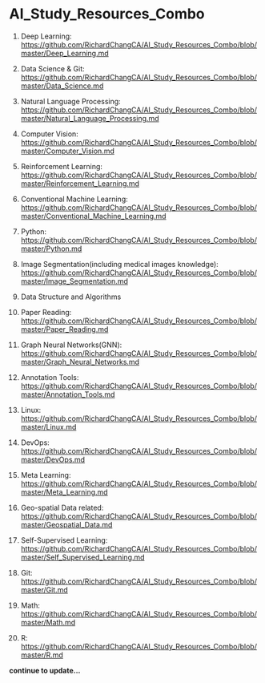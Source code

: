 # AI_Study_Resources_Combo

1. Deep Learning: https://github.com/RichardChangCA/AI_Study_Resources_Combo/blob/master/Deep_Learning.md

2. Data Science & Git: https://github.com/RichardChangCA/AI_Study_Resources_Combo/blob/master/Data_Science.md

3. Natural Language Processing: https://github.com/RichardChangCA/AI_Study_Resources_Combo/blob/master/Natural_Language_Processing.md

4. Computer Vision: https://github.com/RichardChangCA/AI_Study_Resources_Combo/blob/master/Computer_Vision.md

5. Reinforcement Learning: https://github.com/RichardChangCA/AI_Study_Resources_Combo/blob/master/Reinforcement_Learning.md

6. Conventional Machine Learning: https://github.com/RichardChangCA/AI_Study_Resources_Combo/blob/master/Conventional_Machine_Learning.md

7. Python: https://github.com/RichardChangCA/AI_Study_Resources_Combo/blob/master/Python.md

8. Image Segmentation(including medical images knowledge): https://github.com/RichardChangCA/AI_Study_Resources_Combo/blob/master/Image_Segmentation.md

9. Data Structure and Algorithms

10. Paper Reading: https://github.com/RichardChangCA/AI_Study_Resources_Combo/blob/master/Paper_Reading.md

11. Graph Neural Networks(GNN): https://github.com/RichardChangCA/AI_Study_Resources_Combo/blob/master/Graph_Neural_Networks.md

12. Annotation Tools: https://github.com/RichardChangCA/AI_Study_Resources_Combo/blob/master/Annotation_Tools.md

13. Linux: https://github.com/RichardChangCA/AI_Study_Resources_Combo/blob/master/Linux.md

14. DevOps: https://github.com/RichardChangCA/AI_Study_Resources_Combo/blob/master/DevOps.md

15. Meta Learning: https://github.com/RichardChangCA/AI_Study_Resources_Combo/blob/master/Meta_Learning.md

16. Geo-spatial Data related: https://github.com/RichardChangCA/AI_Study_Resources_Combo/blob/master/Geospatial_Data.md

17. Self-Supervised Learning: https://github.com/RichardChangCA/AI_Study_Resources_Combo/blob/master/Self_Supervised_Learning.md

18. Git: https://github.com/RichardChangCA/AI_Study_Resources_Combo/blob/master/Git.md

19. Math: https://github.com/RichardChangCA/AI_Study_Resources_Combo/blob/master/Math.md

20. R: https://github.com/RichardChangCA/AI_Study_Resources_Combo/blob/master/R.md

<b>continue to update...
